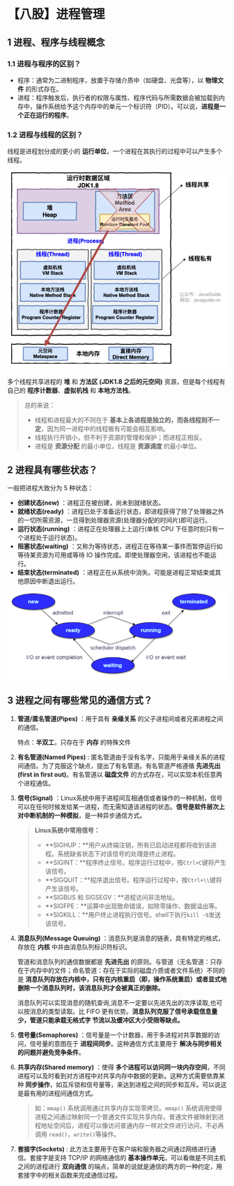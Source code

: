 # 【八股】进程管理

## 1 进程、程序与线程概念

### 1.1 进程与程序的区别？

- 程序：通常为二进制程序，放置于存储介质中（如硬盘、光盘等），以 **物理文件** 的形式存在。
- 进程：程序触发后，执行者的权限与属性、程序代码与所需数据会被加载到内存中，操作系统给予这个内存中的单元一个标识符（PID）。可以说，**进程是一个正在运行的程序**。

### 1.2 进程与线程的区别？

线程是进程划分成的更小的 **运行单位**，一个进程在其执行的过程中可以产生多个线程。

<img src="./【八股】进程管理.assets/image-20230220103711724.png" alt="image-20230220103711724" style="zoom: 67%;" />

多个线程共享进程的 **堆** 和 **方法区 (JDK1.8 之后的元空间)** 资源，但是每个线程有自己的 **程序计数器**、**虚拟机栈** 和 **本地方法栈**。

> 总的来说：
>
> - 线程和进程最大的不同在于 **基本上各进程是独立的，而各线程则不一定**，因为同一进程中的线程极有可能会相互影响。
> - 线程执行开销小，但不利于资源的管理和保护；而进程正相反。
> - 进程是 **资源分配** 的最小单位，线程是 **资源调度** 的最小单位。

## 2 进程具有哪些状态？

一般把进程大致分为 5 种状态：

- **创建状态(new)** ：进程正在被创建，尚未到就绪状态。
- **就绪状态(ready)** ：进程已处于准备运行状态，即进程获得了除了处理器之外的一切所需资源，一旦得到处理器资源(处理器分配的时间片)即可运行。
- **运行状态(running)** ：进程正在处理器上上运行(单核 CPU 下任意时刻只有一个进程处于运行状态)。
- **阻塞状态(waiting)** ：又称为等待状态，进程正在等待某一事件而暂停运行如等待某资源为可用或等待 IO 操作完成。即使处理器空闲，该进程也不能运行。
- **结束状态(terminated)** ：进程正在从系统中消失。可能是进程正常结束或其他原因中断退出运行。

![image-20230220104234399](./【八股】进程管理.assets/image-20230220104234399.png)

## 3 进程之间有哪些常见的通信方式？

1. **管道/匿名管道(Pipes)** ：用于具有 **亲缘关系** 的父子进程间或者兄弟进程之间的通信。

   特点：**半双工**，只存在于 **内存** 的特殊文件

2. **有名管道(Named Pipes)** : 匿名管道由于没有名字，只能用于亲缘关系的进程间通信。为了克服这个缺点，提出了有名管道。有名管道严格遵循 **先进先出(first in first out)**。有名管道以 **磁盘文件** 的方式存在，可以实现本机任意两个进程通信。

3. **信号(Signal)** ：Linux系统中用于进程间互相通信或者操作的一种机制，信号可以在任何时候发给某一进程，而无需知道该进程的状态。**信号是软件层次上对中断机制的一种模拟**，是一种异步通信方式。

   > **Linux系统中常用信号：**
   >
   > - **SIGHUP：**用户从终端注销，所有已启动进程都将收到该进程。系统缺省状态下对该信号的处理是终止进程。
   > - **SIGINT：**程序终止信号。程序运行过程中，按`Ctrl+C`键将产生该信号。
   > - **SIGQUIT：**程序退出信号。程序运行过程中，按`Ctrl+\\`键将产生该信号。
   > - **SIGBUS 和 SIGSEGV：**进程访问非法地址。
   > - **SIGFPE：**运算中出现致命错误，如除零操作、数据溢出等。
   > - **SIGKILL：**用户终止进程执行信号。shell下执行`kill -9`发送该信号。

4. **消息队列(Message Queuing)** ：消息队列是消息的链表，具有特定的格式，存放在 **内核** 中并由消息队列标识符标识。

   管道和消息队列的通信数据都是 **先进先出** 的原则。与管道（无名管道：只存在于内存中的文件；命名管道：存在于实际的磁盘介质或者文件系统）不同的是 **消息队列存放在内核中，只有在内核重启（即，操作系统重启）或者显式地删除一个消息队列时，该消息队列才会被真正的删除。**

   消息队列可以实现消息的随机查询,消息不一定要以先进先出的次序读取,也可以按消息的类型读取。比 FIFO 更有优势。**消息队列克服了信号承载信息量少，管道只能承载无格式字 节流以及缓冲区大小受限等缺点。**

5. **信号量(Semaphores)** ：信号量是一个计数器，用于多进程对共享数据的访问，信号量的意图在于 **进程间同步**。这种通信方式主要用于 **解决与同步相关的问题并避免竞争条件**。

6. **共享内存(Shared memory)** ：使得 **多个进程可以访问同一块内存空间**，不同进程可以及时看到对方进程中对共享内存中数据的更新。这种方式需要依靠某种 **同步操作**，如互斥锁和信号量等，来达到进程之间的同步和互斥。可以说这是最有用的进程间通信方式。

   > 如：`mmap()` 系统调用通过共享内存实现零拷贝。`mmap()` 系统调用使得进程之间通过映射同一个普通文件实现共享内存。普通文件被映射到进程地址空间后，进程可以像访问普通内存一样对文件进行访问，不必再调用 `read()`，`write()`等操作。

7. **套接字(Sockets)** : 此方法主要用于在客户端和服务器之间通过网络进行通信。套接字是支持 TCP/IP 的网络通信的 **基本操作单元**，可以看做是不同主机之间的进程进行 **双向通信** 的端点，简单的说就是通信的两方的一种约定，用套接字中的相关函数来完成通信过程。














